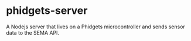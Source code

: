 # phidgets-server
A Nodejs server that lives on a Phidgets microcontroller and sends sensor data to the SEMA API.
